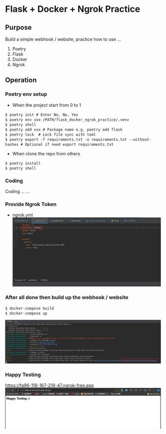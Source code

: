 # Flask + Docker + Ngrok Practice

## Purpose
Build a simple webhook / website, practice how to use ...
1. Poetry
2. Flask
3. Docker
4. Ngrok

## Operation
### Poetry env setup
- When the project start from 0 to 1
```commandline
$ poetry init # Enter No, No, Yes
$ poetry env use /PATH/flask_docker_ngrok_practice/.venv
$ poetry shell 
$ poetry add xxx # Package name e.g. poetry add flask
$ poetry lock  # Lock file sync with toml
$ poetry export -f requirements.txt -o requirements.txt --without-hashes # Optional if need export requirements.txt
```

- When clone the repo from others
```commandline
$ poetry install
$ poetry shell
```

### Coding
Coding ... ...

### Provide Ngrok Token
- ngrok.yml
![ngrok_token.png](readme%2Fngrok_token.png)

### After all done then build up the webhook / website
```commandline
$ docker-compose build
$ docker-compose up 
```
![url.png](readme%2Furl.png)

### Happy Testing
https://fa96-118-167-218-47.ngrok-free.app
![img.png](readme%2Fimg.png)







